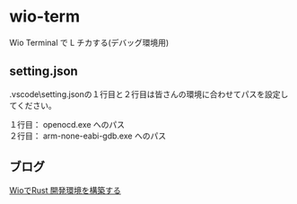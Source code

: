 # wio-term
Wio Terminal で L チカする(デバッグ環境用)

## setting.json

.vscode\setting.jsonの１行目と２行目は皆さんの環境に合わせてパスを設定してください。
  
１行目： openocd.exe へのパス  
２行目： arm-none-eabi-gdb.exe へのパス

## ブログ

[WioでRust 開発環境を構築する](https://moons.link/wio/post-24/)

